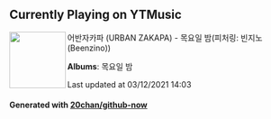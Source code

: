 ## Currently Playing on YTMusic

[<img align="left" width="100" src="https://lh3.googleusercontent.com/uoEAMagqBhRVo3XKcplhgS2z5h-XkNPsgSF1k6wTSQG_3sxSZZijhk0TT-3LKYIF6wyi-Fh7IdDDwH4">](https://music.youtube.com/watch?v=rfykBICvtCo)

어반자카파 (URBAN ZAKAPA) - 목요일 밤(피처링: 빈지노(Beenzino))

**Albums**: 목요일 밤

Last updated at 03/12/2021 14:03

#### Generated with [20chan/github-now](https://github.com/20chan/github-now)


<!--
**20chan/20chan** is a ✨ _special_ ✨ repository because its `README.md` (this file) appears on your GitHub profile.

Here are some ideas to get you started:

- 🔭 I’m currently working on ...
- 🌱 I’m currently learning ...
- 👯 I’m looking to collaborate on ...
- 🤔 I’m looking for help with ...
- 💬 Ask me about ...
- 📫 How to reach me: ...
- 😄 Pronouns: ...
- ⚡ Fun fact: ...
-->
